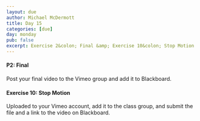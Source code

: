 ```yaml
---
layout: due
author: Michael McDermott
title: Day 15
categories: [due]
day: monday
pub: false
excerpt: Exercise 2&colon; Final &amp; Exercise 10&colon; Stop Motion
---
```

#### P2: Final
Post your final video to the Vimeo group and add it to Blackboard.

#### Exercise 10: Stop Motion
Uploaded to your Vimeo account, add it to the class group, and submit the file and a link to the video on Blackboard.
